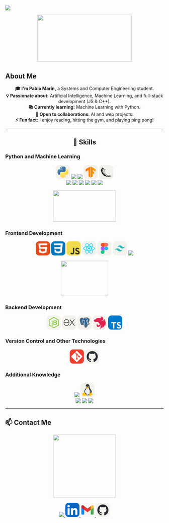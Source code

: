 <a href="https://github.com/DenverCoder1/readme-typing-svg">
  <img align="center" src="https://readme-typing-svg.herokuapp.com?font=Courier&color=00FF00&size=25&center=true&vCenter=true&width=600&height=100&lines=Hi,+I'm+Pablo+Marín!;Systems+and+Computer+Engineering+Student;Passionate+about+Artificial+Intelligence;Learning+ML+with+Python;Excited+to+Learn+New+Things;FullStack+with+JS+and+C+++" />
</a>

<p align="center">
  <img src="https://media.giphy.com/media/MC6eSuC3yypCU/giphy.gif" width="300" height="150" />
</p>

## About Me
<p align="center">
  <strong>🎓 I'm Pablo Marín,</strong> a Systems and Computer Engineering student.<br>
  <strong>💡 Passionate about:</strong> Artificial Intelligence, Machine Learning, and full-stack development (JS & C++).<br>
  <strong>📚 Currently learning:</strong> Machine Learning with Python.<br>
  <strong>💼 Open to collaborations:</strong> AI and web projects.<br>
  <strong>⚡ Fun fact:</strong> I enjoy reading, hitting the gym, and playing ping pong!
</p>

---

<h2 align="center">🔧 Skills</h2>

### Python and Machine Learning
<p align="center">
  <img src="https://github.com/tandpfun/skill-icons/blob/main/icons/Python-Light.svg" width="45" />
  <img src="https://github.com/tandpfun/skill-icons/blob/main/icons/OpenCV-Light.svg" width="45" />
  <img src="https://github.com/tandpfun/skill-icons/blob/main/icons/SciKitLearn-Light.svg" width="45" />
  <img src="https://github.com/tandpfun/skill-icons/blob/main/icons/TensorFlow-Light.svg" width="45" />
  <img src="https://github.com/tandpfun/skill-icons/blob/main/icons/Flask-Light.svg" width="45" />
  <br>
  <img src="https://img.shields.io/badge/Code-Python-3776AB?style=for-the-badge&logo=python&logoColor=white" />
  <img src="https://img.shields.io/badge/Library-Numpy-013243?style=for-the-badge&logo=numpy&logoColor=white" />
  <img src="https://img.shields.io/badge/Library-Pandas-150458?style=for-the-badge&logo=pandas&logoColor=white" />
  <img src="https://img.shields.io/badge/Library-Matplotlib-007ACC?style=for-the-badge&logo=matplotlib&logoColor=white" />
  <img src="https://img.shields.io/badge/Library-Keras-D00000?style=for-the-badge&logo=keras&logoColor=white" />
  <img src="https://img.shields.io/badge/Library-Requests-2B2A2A?style=for-the-badge&logo=requests&logoColor=white" />
</p>
<p align="center">
  <img src="https://media.giphy.com/media/IZY2SE2JmPgFG/giphy.gif" width="200" height="100" />
</p>

### Frontend Development
<p align="center">
  <img src="https://github.com/tandpfun/skill-icons/blob/main/icons/HTML.svg" width="45" />
  <img src="https://github.com/tandpfun/skill-icons/blob/main/icons/CSS.svg" width="45" />
  <img src="https://github.com/tandpfun/skill-icons/blob/main/icons/JavaScript.svg" width="45" />
  <img src="https://github.com/tandpfun/skill-icons/blob/main/icons/React-Light.svg" width="45" />
  <img src="https://github.com/tandpfun/skill-icons/blob/main/icons/Figma-Light.svg" width="45" />
  <img src="https://github.com/tandpfun/skill-icons/blob/main/icons/TailwindCSS-Light.svg" width="45" />
  <img src="https://github.com/tandpfun/skill-icons/blob/main/icons/Npm-Light.svg" width="45" />
</p>
<p align="center">
  <img src="https://media.giphy.com/media/yYSSBtDgbbRzq/giphy.gif" width="150" height="112" />
</p>

### Backend Development
<p align="center">
  <img src="https://github.com/tandpfun/skill-icons/blob/main/icons/NodeJS-Light.svg" width="45" />
  <img src="https://github.com/tandpfun/skill-icons/blob/main/icons/ExpressJS-Light.svg" width="45" />
  <img src="https://github.com/tandpfun/skill-icons/blob/main/icons/PostgreSQL-Light.svg" width="45" />
  <img src="https://github.com/tandpfun/skill-icons/blob/main/icons/NestJS-Light.svg" width="45" />
  <img src="https://github.com/tandpfun/skill-icons/blob/main/icons/TypeScript.svg" width="45" />
</p>

### Version Control and Other Technologies
<p align="center">
  <img src="https://github.com/tandpfun/skill-icons/blob/main/icons/Git.svg" width="45" />
  <img src="https://github.com/tandpfun/skill-icons/blob/main/icons/Github-Light.svg" width="45" />
</p>

### Additional Knowledge
<p align="center">
  <img src="https://github.com/tandpfun/skill-icons/blob/main/icons/Windows-Light.svg" width="45" />
  <img src="https://github.com/tandpfun/skill-icons/blob/main/icons/Linux-Light.svg" width="45" />
  <br>
   <img src="https://img.shields.io/badge/Web%20Security-FF5722?style=for-the-badge" />
  <img src="https://img.shields.io/badge/UML-4B8BBE?style=for-the-badge" />
  <img src="https://img.shields.io/badge/Agile%20Development-007ACC?style=for-the-badge" />
</p>
</p>

---

## 📫 Contact Me
<p align="center">
  <img src="https://media.giphy.com/media/QFNRfkgLBbZNm/giphy.gif" width="200" height="200" />
</p>

<p align="center">
  <a href="https://www.instagram.com/theredpill.exe/profilecard/?igsh=MWc1bzQ4c2Iyam9hOA==">
    <img src="https://github.com/tandpfun/skill-icons/blob/main/icons/Instagram-Light.svg" width="45" />
  </a>
  <a href="https://www.linkedin.com/in/juan-pablo-marin-marin-21a553319/">
    <img src="https://github.com/tandpfun/skill-icons/blob/main/icons/LinkedIn.svg" width="45" />
  </a>
  <a href="mailto:juanpablomarinmarin2006@gmail.com">
    <img src="https://github.com/tandpfun/skill-icons/blob/main/icons/Gmail-Light.svg" width="45" />
  </a>
  <a href="https://github.com/PMarinPy">
    <img src="https://github.com/tandpfun/skill-icons/blob/main/icons/GitHub-Light.svg" width="45" />
  </a>
</p>
